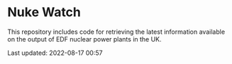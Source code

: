 # Nuke Watch

This repository includes code for retrieving the latest information available on the output of EDF nuclear power plants in the UK.

Last updated: 2022-08-17 00:57